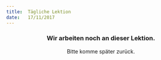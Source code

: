 ```yaml
---
title:  Tägliche Lektion
date:   17/11/2017
---
```


### <center>Wir arbeiten noch an dieser Lektion.</center>
<center>Bitte komme später zurück.</center>